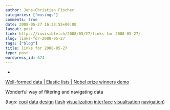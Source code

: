 ```yaml
---
author: Jens-Christian Fischer
categories: ["musings"]
comments: true
date: 2008-05-27 16:33:55+00:00
layout: post
link: https://invisible.ch/2008/05/27/links-for-2008-05-27/
slug: links-for-2008-05-27
tags: ["blog"]
title: links for 2008-05-27
type: post
wordpress_id: 674
---
```



	
  * 
		

[Well-formed data | Elastic lists | Nobel prize winners demo](https://well-formed-data.net/experiments/elastic_lists/)


		

Wonderful way of filtering and navigating data


		

(tags: [cool](https://del.icio.us/jaycee/cool) [data](https://del.icio.us/jaycee/data) [design](https://del.icio.us/jaycee/design) [flash](https://del.icio.us/jaycee/flash) [visualization](https://del.icio.us/jaycee/visualization) [interface](https://del.icio.us/jaycee/interface) [visualisation](https://del.icio.us/jaycee/visualisation) [navigation](https://del.icio.us/jaycee/navigation))


	


